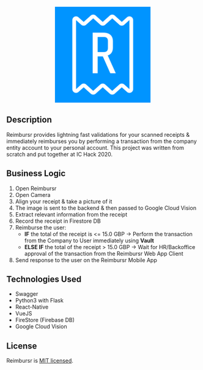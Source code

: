 <p align="center">
  <img src="./Logo.png" width="250" alt="Reimbursr Logo" />
</p>

## Description
Reimbursr provides lightning fast validations for your scanned receipts & immediately reimburses you by performing a transaction from the company entity account to your personal account. This project was written from scratch and put together at IC Hack 2020.

## Business Logic
1. Open Reimbursr
2. Open Camera
3. Align your receipt & take a picture of it
4. The image is sent to the backend & then passed to Google Cloud Vision
5. Extract relevant information from the receipt
6. Record the receipt in Firestore DB
7. Reimburse the user:
    -  <b>IF</b> the total of the receipt is <= 15.0 GBP -> Perform the transaction from the Company to User immediately using <b>Vault</b>
    -  <b>ELSE IF</b> the total of the receipt > 15.0 GBP -> Wait for HR/Backoffice approval of the transaction from the Reimbursr Web App Client
8. Send response to the user on the Reimbursr Mobile App 

## Technologies Used
- Swagger
- Python3 with Flask
- React-Native
- VueJS
- FireStore (Firebase DB)
- Google Cloud Vision

## License

  Reimbursr is [MIT licensed](LICENSE).